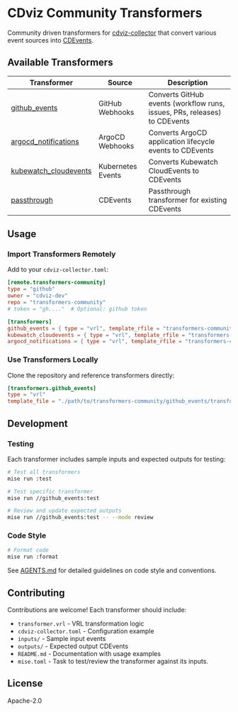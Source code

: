 # CDviz Community Transformers

Community driven transformers for [cdviz-collector](https://github.com/cdviz-dev/cdviz-collector) that convert various event sources into [CDEvents](https://cdevents.dev).

## Available Transformers

| Transformer                                       | Source            | Description                                                               |
| ------------------------------------------------- | ----------------- | ------------------------------------------------------------------------- |
| [github_events](./github_events/)                 | GitHub Webhooks   | Converts GitHub events (workflow runs, issues, PRs, releases) to CDEvents |
| [argocd_notifications](./argocd_notifications/)   | ArgoCD Webhooks   | Converts ArgoCD application lifecycle events to CDEvents                  |
| [kubewatch_cloudevents](./kubewatch_cloudevents/) | Kubernetes Events | Converts Kubewatch CloudEvents to CDEvents                                |
| [passthrough](./passthrough/)                     | CDEvents          | Passthrough transformer for existing CDEvents                             |

## Usage

### Import Transformers Remotely

Add to your `cdviz-collector.toml`:

```toml
[remote.transformers-community]
type = "github"
owner = "cdviz-dev"
repo = "transformers-community"
# token = "gh...."  # Optional: github token

[transformers]
github_events = { type = "vrl", template_rfile = "transformers-community:///github_events/transformer.vrl" }
kubewatch_cloudevents = { type = "vrl", template_rfile = "transformers-community:///kubewatch_cloudevents/transformer.vrl" }
argocd_notifications = { type = "vrl", template_rfile = "transformers-community:///argocd_notifications/transformer.vrl" }
```

### Use Transformers Locally

Clone the repository and reference transformers directly:

```toml
[transformers.github_events]
type = "vrl"
template_file = "./path/to/transformers-community/github_events/transformer.vrl"
```

## Development

### Testing

Each transformer includes sample inputs and expected outputs for testing:

```bash
# Test all transformers
mise run :test

# Test specific transformer
mise run //github_events:test

# Review and update expected outputs
mise run //github_events:test -- --mode review
```

### Code Style

```bash
# Format code
mise run :format
```

See [AGENTS.md](./AGENTS.md) for detailed guidelines on code style and conventions.

## Contributing

Contributions are welcome! Each transformer should include:

- `transformer.vrl` - VRL transformation logic
- `cdviz-collector.toml` - Configuration example
- `inputs/` - Sample input events
- `outputs/` - Expected output CDEvents
- `README.md` - Documentation with usage examples
- `mise.toml` - Task to test/review the transformer against its inputs.

## License

Apache-2.0
